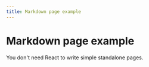 ```yaml
---
title: Markdown page example
---
```


# Markdown page example

You don't need React to write simple standalone pages. 
